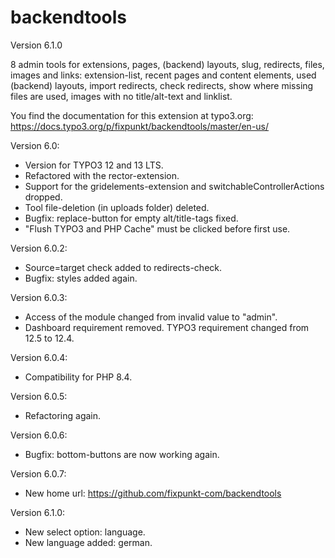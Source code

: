 # backendtools

Version 6.1.0

8 admin tools for extensions, pages, (backend) layouts, slug, redirects, files, images and links:
extension-list, recent pages and content elements, used (backend) layouts, import redirects, check redirects,
show where missing files are used, images with no title/alt-text and linklist.

You find the documentation for this extension at typo3.org:
https://docs.typo3.org/p/fixpunkt/backendtools/master/en-us/


Version 6.0:
- Version for TYPO3 12 and 13 LTS.
- Refactored with the rector-extension.
- Support for the gridelements-extension and switchableControllerActions dropped.
- Tool file-deletion (in uploads folder) deleted.
- Bugfix: replace-button for empty alt/title-tags fixed.
- "Flush TYPO3 and PHP Cache" must be clicked before first use.

Version 6.0.2:
- Source=target check added to redirects-check.
- Bugfix: styles added again.

Version 6.0.3:
- Access of the module changed from invalid value to "admin".
- Dashboard requirement removed. TYPO3 requirement changed from 12.5 to 12.4.

Version 6.0.4:
- Compatibility for PHP 8.4.

Version 6.0.5:
- Refactoring again.

Version 6.0.6:
- Bugfix: bottom-buttons are now working again.

Version 6.0.7:
- New home url: https://github.com/fixpunkt-com/backendtools

Version 6.1.0:
- New select option: language.
- New language added: german.
